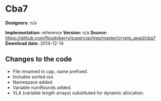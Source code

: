 # Cba7

**Designers:** n/a

**Implementation:** reference
**Version:** n/a
**Source:** https://github.com/floodyberry/supercop/tree/master/crypto_aead/cba7
**Download date:** 2014-12-14

## Changes to the code

* File renamed to cpp, name prefixed.
* Includes sorted out.
* Namespace added.
* Variable numRounds added.
* VLA (variable length arrays) substituted for dynamic allocation.
